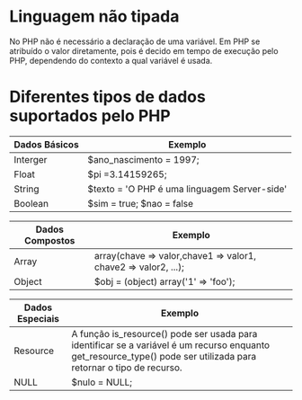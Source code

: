 # Linguagem não tipada

No PHP não é necessário a declaração de uma variável. Em PHP se atribuído o valor diretamente, pois é decido em tempo de execução pelo PHP, dependendo do contexto a qual variável é usada. 

# Diferentes tipos de dados suportados pelo PHP

Dados Básicos | Exemplo
--------------|--------
Interger      | $ano_nascimento = 1997;
Float         | $pi =3.14159265;
String        | $texto = 'O PHP é uma linguagem Server-side'
Boolean       | $sim = true;  $nao = false


Dados Compostos | Exemplo
----------------|-------
Array           | array(chave => valor,chave1 => valor1,  chave2 => valor2, ...);
Object          | $obj = (object) array('1' => 'foo');

Dados Especiais | Exemplo
----------------|-------------------
Resource        |  A função is_resource() pode ser usada para identificar se a variável é um recurso enquanto get_resource_type() pode ser utilizada para retornar o tipo de recurso. 
NULL            |  $nulo = NULL;
